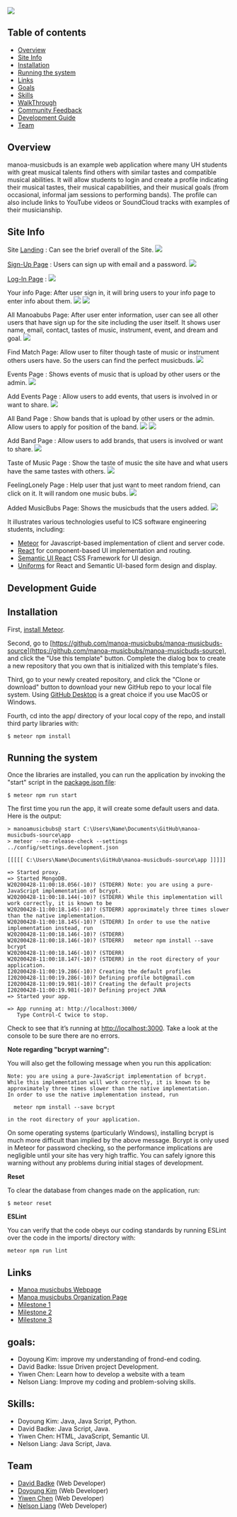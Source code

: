 ![](images/music.jpg)


## Table of contents

* [Overview](#Overview)
* [Site Info](#site-info)
* [Installation](#Installation)
* [Running the system](#Running-the-system)
* [Links](#links)
* [Goals](#goals)
* [Skills](#skills)
* [WalkThrough](#WalkThrough)
* [Community Feedback](#Community-feedback)
* [Development Guide](#development-Guide)
* [Team](#Team)


## Overview

manoa-musicbuds is an example web application where many UH students with great musical talents find others with similar tastes and compatible musical abilities. It will allow students to login and create a profile indicating their musical tastes, their musical capabilities, and their musical goals (from occasional, informal jam sessions to performing bands). The profile can also include links to YouTube videos or SoundCloud tracks with examples of their musicianship. 

## Site Info
Site [Landing](http://musicbuds.meteorapp.com/#/) : Can see the brief overall of the Site.
![](images/1.png)

[Sign-Up Page](http://musicbuds.meteorapp.com/#/signup) : Users can sign up with email and a password.
![](images/2.png)

[Log-In Page](http://musicbuds.meteorapp.com/#/signin) : 
![](images/3.png)

Your info Page: After user sign in, it will bring users to your info page to enter info about them.
![](images/yourinfo.png)
![](images/4.png)

All Manoabubs Page: After user enter information, user can see all other users that have sign up for the site including the user itself.
It shows user name, email, contact, tastes of music, instrument, event, and dream and goal.
![](images/5.png)

Find Match Page: Allow user to filter though taste of music or instrument others users have. So the users can find the perfect musicbuds.
![](images/6.png)

Events Page : Shows events of music that is upload by other users or the admin.
![](images/7.png)

Add Events Page : Allow users to add events, that users is involved in or want to share.
![](images/8.png)

All Band Page : Show bands that is upload by other users or the admin. Allow users to apply for position of the band.
![](images/9.png)
![](images/10.png)

Add Band Page : Allow users to add brands, that users is involved or want to share.
![](images/11.png)

Taste of Music Page : Show the taste of music the site have and what users have the same tastes with others.
![](images/12.png)

FeelingLonely Page : Help user that just want to meet random friend, can click on it. It will random one music bubs.
![](images/13.png)

Added MusicBubs Page: Shows the musicbuds that the users added.
![](images/14.png)

It illustrates various technologies useful to ICS software engineering students, including:

* [Meteor](https://www.meteor.com/) for Javascript-based implementation of client and server code.
* [React](https://reactjs.org/) for component-based UI implementation and routing.
* [Semantic UI React](https://react.semantic-ui.com/) CSS Framework for UI design.
* [Uniforms](https://uniforms.tools/) for React and Semantic UI-based form design and display.

## Development Guide
## Installation

First, [install Meteor](https://www.meteor.com/install).

Second, go to [https://github.com/manoa-musicbubs/manoa-musicbuds-source](https://github.com/manoa-musicbubs/manoa-musicbuds-source), and click the "Use this template" button. Complete the dialog box to create a new repository that you own that is initialized with this template's files.

Third, go to your newly created repository, and click the "Clone or download" button to download your new GitHub repo to your local file system.  Using [GitHub Desktop](https://desktop.github.com/) is a great choice if you use MacOS or Windows.

Fourth, cd into the app/ directory of your local copy of the repo, and install third party libraries with:

```
$ meteor npm install
```

## Running the system

Once the libraries are installed, you can run the application by invoking the "start" script in the [package.json file](https://github.com/manoa-musicbubs/manoa-musicbuds-source/blob/master/app/package.json):

```
$ meteor npm run start
```

The first time you run the app, it will create some default users and data. Here is the output:

```
> manoamusicbubs@ start C:\Users\Name\Documents\GitHub\manoa-musicbuds-source\app
> meteor --no-release-check --settings ../config/settings.development.json

[[[[[ C:\Users\Name\Documents\GitHub\manoa-musicbuds-source\app ]]]]]

=> Started proxy.
=> Started MongoDB.
W20200428-11:00:18.056(-10)? (STDERR) Note: you are using a pure-JavaScript implementation of bcrypt.
W20200428-11:00:18.144(-10)? (STDERR) While this implementation will work correctly, it is known to be
W20200428-11:00:18.145(-10)? (STDERR) approximately three times slower than the native implementation.
W20200428-11:00:18.145(-10)? (STDERR) In order to use the native implementation instead, run
W20200428-11:00:18.146(-10)? (STDERR)
W20200428-11:00:18.146(-10)? (STDERR)   meteor npm install --save bcrypt
W20200428-11:00:18.146(-10)? (STDERR)
W20200428-11:00:18.147(-10)? (STDERR) in the root directory of your application.
I20200428-11:00:19.286(-10)? Creating the default profiles
I20200428-11:00:19.286(-10)? Defining profile bot@gmail.com
I20200428-11:00:19.981(-10)? Creating the default projects
I20200428-11:00:19.981(-10)? Defining project JVNA
=> Started your app.

=> App running at: http://localhost:3000/
   Type Control-C twice to stop.
```
Check to see that it’s running at [http://localhost:3000](http://localhost:3000). Take a look at the console to be sure there are no errors.

**Note regarding "bcrypt warning":**

You will also get the following message when you run this application:

```
Note: you are using a pure-JavaScript implementation of bcrypt.
While this implementation will work correctly, it is known to be
approximately three times slower than the native implementation.
In order to use the native implementation instead, run

  meteor npm install --save bcrypt

in the root directory of your application.
```

On some operating systems (particularly Windows), installing bcrypt is much more difficult than implied by the above message. Bcrypt is only used in Meteor for password checking, so the performance implications are negligible until your site has very high traffic. You can safely ignore this warning without any problems during initial stages of development.

**Reset**

To clear the database from changes made on the application, run:

```
$ meteor reset
```

**ESLint**

You can verify that the code obeys our coding standards by running ESLint over the code in the imports/ directory with:

```
meteor npm run lint
```

## Links

* [Manoa musicbubs Webpage](https://manoa-musicbubs.github.io/)
* [Manoa musicbubs Organization Page](https://github.com/manoa-musicbubs)
* [Milestone 1](https://github.com/manoa-musicbubs/manoa-musicbuds-source/projects/1)
* [Milestone 2](https://github.com/manoa-musicbubs/manoa-musicbuds-source/projects/3#column-8772765)
* [Milestone 3](https://github.com/manoa-musicbubs/manoa-musicbuds-source/projects/4)

## goals:

* Doyoung Kim: improve my understanding of frond-end coding.
* David Badke: Issue Driven project Development.
* Yiwen Chen: Learn how to develop a website with a team
* Nelson Liang: Improve my coding and problem-solving skills.

## Skills:
* Doyoung Kim: Java, Java Script, Python.
* David Badke: Java Script, Java.
* Yiwen Chen: HTML, JavaScript, Semantic UI.
* Nelson Liang: Java Script, Java.


## Team

* [David Badke](https://github.com/davidrb) (Web Developer)
* [Doyoung Kim](https://github.com/doyounghi) (Web Developer)
* [Yiwen Chen](https://github.com/yiwenc22) (Web Developer)
* [Nelson Liang](https://github.com/Nelson-Liang) (Web Developer)
